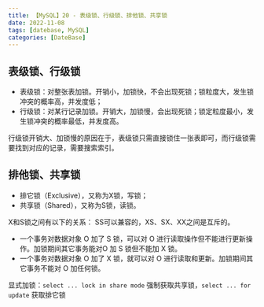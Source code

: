 ```yaml
---
title: 【MySQL】20 - 表级锁、行级锁、排他锁、共享锁
date: 2022-11-08
tags: [datebase, MySQL]
categories: [DateBase]
---
```



## 表级锁、行级锁


- 表级锁：对整张表加锁。开销小，加锁快，不会出现死锁；锁粒度大，发生锁冲突的概率高，并发度低；
- 行级锁：对某行记录加锁。开销大，加锁慢，会出现死锁；锁定粒度最小，发生锁冲突的概率最低，并发度高。

行级锁开销大、加锁慢的原因在于，表级锁只需直接锁住一张表即可，而行级锁需要找到对应的记录，需要搜索索引。


## 排他锁、共享锁

- 排它锁（Exclusive），又称为X锁，写锁；
- 共享锁（Shared），又称为S锁，读锁。

X和S锁之间有以下的关系： SS可以兼容的，XS、SX、XX之间是互斥的。

- 一个事务对数据对象 O 加了 S 锁，可以对 O 进行读取操作但不能进行更新操作。加锁期间其它事务能对O 加 S 锁但不能加 X 锁。
- 一个事务对数据对象 O 加了 X 锁，就可以对 O 进行读取和更新。加锁期间其它事务不能对 O 加任何锁。


显式加锁：`select ... lock in share mode` 强制获取共享锁，`select ... for update` 获取排它锁